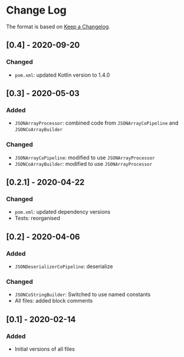 # Change Log

The format is based on [Keep a Changelog](http://keepachangelog.com/).

## [0.4] - 2020-09-20
### Changed
- `pom.xml`: updated Kotlin version to 1.4.0

## [0.3] - 2020-05-03
### Added
- `JSONArrayProcessor`: combined code from `JSONArrayCoPipeline` and `JSONCoArrayBuilder`
### Changed
- `JSONArrayCoPipeline`: modified to use `JSONArrayProcessor`
- `JSONCoArrayBuilder`: modified to use `JSONArrayProcessor`

## [0.2.1] - 2020-04-22
### Changed
- `pom.xml`: updated dependency versions
- Tests: reorganised 

## [0.2] - 2020-04-06
### Added
- `JSONDeserializerCoPipeline`: deserialize 

### Changed
- `JSONCoStringBuilder`: Switched to use named constants
- All files: added block comments

## [0.1] - 2020-02-14
### Added
- Initial versions of all files
